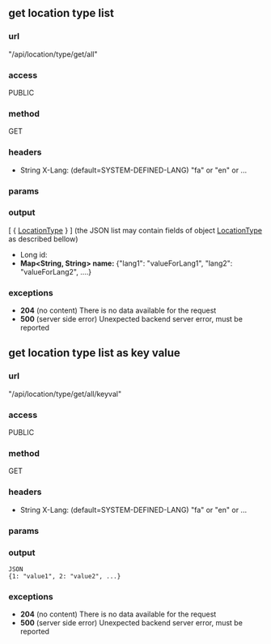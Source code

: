 ## get location type list ##
### url ###
"/api/location/type/get/all"
### access ###
PUBLIC
### method ###
GET
### headers ###
* String X-Lang: (default=SYSTEM-DEFINED-LANG) "fa" or "en" or ...
### params ###

### output ###
[ { <a href='/admin/document/show/dtos#LocationType'>LocationType</a> } ] (the JSON list may contain fields of object <a href='/admin/document/show/dtos#LocationType'>LocationType</a> as described bellow)
* Long id:
* **Map&lt;String, String&gt; name:** {"lang1": "valueForLang1", "lang2": "valueForLang2", ....}
### exceptions ###
* **204** (no content) There is no data available for the request
* **500** (server side error) Unexpected backend server error, must be reported





## get location type list as key value ##
### url ###
"/api/location/type/get/all/keyval"
### access ###
PUBLIC
### method ###
GET
### headers ###
* String X-Lang: (default=SYSTEM-DEFINED-LANG) "fa" or "en" or ...
### params ###

### output ###
    JSON
    {1: "value1", 2: "value2", ...}
### exceptions ###
* **204** (no content) There is no data available for the request
* **500** (server side error) Unexpected backend server error, must be reported
